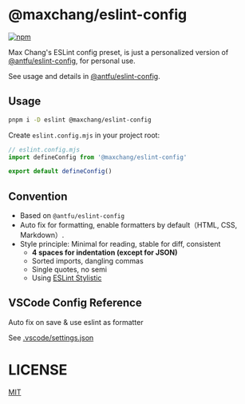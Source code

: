 # @maxchang/eslint-config

[![npm](https://img.shields.io/npm/v/@maxchang/eslint-config?color=444)](https://npmjs.com/package/@maxchang/eslint-config)

Max Chang's ESLint config preset, is just a personalized version of [@antfu/eslint-config](https://github.com/antfu/eslint-config), for personal use.

See usage and details in [@antfu/eslint-config](https://github.com/antfu/eslint-config).

## Usage

```bash
pnpm i -D eslint @maxchang/eslint-config
```

Create `eslint.config.mjs` in your project root:

```js
// eslint.config.mjs
import defineConfig from '@maxchang/eslint-config'

export default defineConfig()
```

## Convention

- Based on `@antfu/eslint-config`
- Auto fix for formatting, enable formatters by default（HTML, CSS, Markdown）.
- Style principle: Minimal for reading, stable for diff, consistent
    - **4 spaces for indentation (except for JSON)**
    - Sorted imports, dangling commas
    - Single quotes, no semi
    - Using [ESLint Stylistic](https://github.com/eslint-stylistic/eslint-stylistic)

## VSCode Config Reference

Auto fix on save & use eslint as formatter

See [.vscode/settings.json](./.vscode/settings.json)

# LICENSE

[MIT](./LICENSE)
